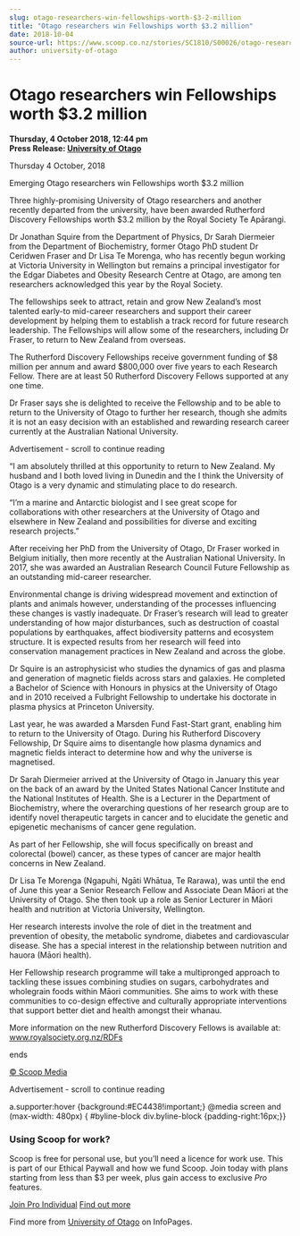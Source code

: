 ```yaml
---
slug: otago-researchers-win-fellowships-worth-$3-2-million
title: "Otago researchers win Fellowships worth $3.2 million"
date: 2018-10-04
source-url: https://www.scoop.co.nz/stories/SC1810/S00026/otago-researchers-win-fellowships-worth-32-million.htm
author: university-of-otago
---
```

Otago researchers win Fellowships worth $3.2 million
====================================================

**Thursday, 4 October 2018, 12:44 pm**  
**Press Release: [University of Otago](https://info.scoop.co.nz/University_of_Otago)**

Thursday 4 October, 2018

  
Emerging Otago researchers win Fellowships worth $3.2 million

Three highly-promising University of Otago researchers and another recently departed from the university, have been awarded Rutherford Discovery Fellowships worth $3.2 million by the Royal Society Te Apārangi.

Dr Jonathan Squire from the Department of Physics, Dr Sarah Diermeier from the Department of Biochemistry, former Otago PhD student Dr Ceridwen Fraser and Dr Lisa Te Morenga, who has recently begun working at Victoria University in Wellington but remains a principal investigator for the Edgar Diabetes and Obesity Research Centre at Otago, are among ten researchers acknowledged this year by the Royal Society.

The fellowships seek to attract, retain and grow New Zealand’s most talented early-to mid-career researchers and support their career development by helping them to establish a track record for future research leadership. The Fellowships will allow some of the researchers, including Dr Fraser, to return to New Zealand from overseas.

The Rutherford Discovery Fellowships receive government funding of $8 million per annum and award $800,000 over five years to each Research Fellow. There are at least 50 Rutherford Discovery Fellows supported at any one time.

Dr Fraser says she is delighted to receive the Fellowship and to be able to return to the University of Otago to further her research, though she admits it is not an easy decision with an established and rewarding research career currently at the Australian National University.

Advertisement - scroll to continue reading





“I am absolutely thrilled at this opportunity to return to New Zealand. My husband and I both loved living in Dunedin and the I think the University of Otago is a very dynamic and stimulating place to do research.

“I’m a marine and Antarctic biologist and I see great scope for collaborations with other researchers at the University of Otago and elsewhere in New Zealand and possibilities for diverse and exciting research projects.”

After receiving her PhD from the University of Otago, Dr Fraser worked in Belgium initially, then more recently at the Australian National University. In 2017, she was awarded an Australian Research Council Future Fellowship as an outstanding mid-career researcher.

Environmental change is driving widespread movement and extinction of plants and animals however, understanding of the processes influencing these changes is vastly inadequate. Dr Fraser’s research will lead to greater understanding of how major disturbances, such as destruction of coastal populations by earthquakes, affect biodiversity patterns and ecosystem structure. It is expected results from her research will feed into conservation management practices in New Zealand and across the globe.

Dr Squire is an astrophysicist who studies the dynamics of gas and plasma and generation of magnetic fields across stars and galaxies. He completed a Bachelor of Science with Honours in physics at the University of Otago and in 2010 received a Fulbright Fellowship to undertake his doctorate in plasma physics at Princeton University.

Last year, he was awarded a Marsden Fund Fast-Start grant, enabling him to return to the University of Otago. During his Rutherford Discovery Fellowship, Dr Squire aims to disentangle how plasma dynamics and magnetic fields interact to determine how and why the universe is magnetised.

Dr Sarah Diermeier arrived at the University of Otago in January this year on the back of an award by the United States National Cancer Institute and the National Institutes of Health. She is a Lecturer in the Department of Biochemistry, where the overarching questions of her research group are to identify novel therapeutic targets in cancer and to elucidate the genetic and epigenetic mechanisms of cancer gene regulation.

As part of her Fellowship, she will focus specifically on breast and colorectal (bowel) cancer, as these types of cancer are major health concerns in New Zealand.

Dr Lisa Te Morenga (Ngapuhi, Ngāti Whātua, Te Rarawa), was until the end of June this year a Senior Research Fellow and Associate Dean Māori at the University of Otago. She then took up a role as Senior Lecturer in Māori health and nutrition at Victoria University, Wellington.

Her research interests involve the role of diet in the treatment and prevention of obesity, the metabolic syndrome, diabetes and cardiovascular disease. She has a special interest in the relationship between nutrition and hauora (Māori health).

Her Fellowship research programme will take a multipronged approach to tackling these issues combining studies on sugars, carbohydrates and wholegrain foods within Māori communities. She aims to work with these communities to co-design effective and culturally appropriate interventions that support better diet and health amongst their whanau.

More information on the new Rutherford Discovery Fellows is available at: www.royalsociety.org.nz/RDFs  

ends

[© Scoop Media](http://www.scoop.co.nz/about/terms.html)  

Advertisement - scroll to continue reading



a.supporter:hover {background:#EC4438!important;} @media screen and (max-width: 480px) { #byline-block div.byline-block {padding-right:16px;}}

### Using Scoop for work?

Scoop is free for personal use, but you’ll need a licence for work use. This is part of our Ethical Paywall and how we fund Scoop. Join today with plans starting from less than $3 per week, plus gain access to exclusive _Pro_ features.  
  
[Join Pro Individual](https://pro.scoop.co.nz/Individual/?from=ProIn24) [Find out more](https://pro.scoop.co.nz/using-scoop-for-work/?from=ProIn24)

Find more from [University of Otago](https://info.scoop.co.nz/University_of_Otago) on InfoPages.